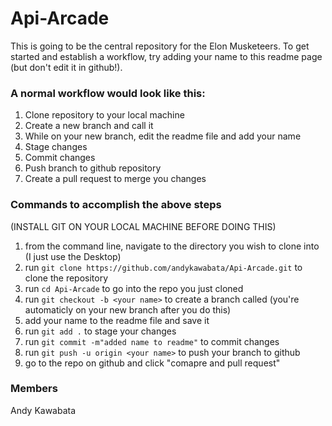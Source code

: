 # Api-Arcade
This is going to be the central repository for the Elon Musketeers.
To get started and establish a workflow, try adding your name to this readme page (but don't edit it in github!).

### A normal workflow would look like this:
1) Clone repository to your local machine
2) Create a new branch and call it <your name>
3) While on your new branch, edit the readme file and add your name
4) Stage changes
5) Commit changes
6) Push branch to github repository
7) Create a pull request to merge you changes
  
### Commands to accomplish the above steps
(INSTALL GIT ON YOUR LOCAL MACHINE BEFORE DOING THIS)
1) from the command line, navigate to the directory you wish to clone into (I just use the Desktop)
2) run `git clone https://github.com/andykawabata/Api-Arcade.git` to clone the repository
3) run `cd Api-Arcade` to go into the repo you just cloned
4) run `git checkout -b <your name>` to create a branch called <your name> (you're automaticly on your new branch after you do this)
5) add your name to the readme file and save it
6) run `git add .` to stage your changes
7) run `git commit -m"added name to readme"` to commit changes
8) run `git push -u origin <your name>` to push your branch to github
9) go to the repo on github and click "comapre and pull request"

### Members
Andy Kawabata
